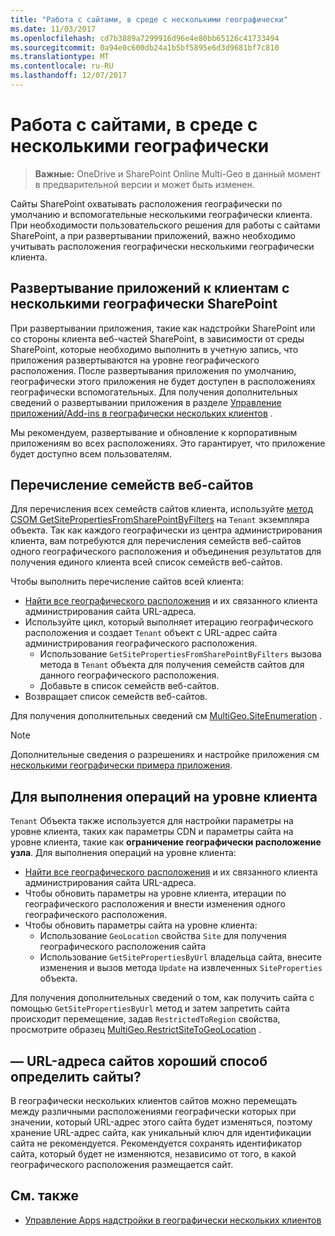 ```yaml
---
title: "Работа с сайтами, в среде с несколькими географически"
ms.date: 11/03/2017
ms.openlocfilehash: cd7b3889a7299916d96e4e80bb65126c41733494
ms.sourcegitcommit: 0a94e0c600db24a1b5bf5895e6d3d9681bf7c810
ms.translationtype: MT
ms.contentlocale: ru-RU
ms.lasthandoff: 12/07/2017
---
```

# <a name="work-with-sites-in-a-multi-geo-environment"></a>Работа с сайтами, в среде с несколькими географически

> **Важные:** OneDrive и SharePoint Online Multi-Geo в данный момент в предварительной версии и может быть изменен.

Сайты SharePoint охватывать расположения географически по умолчанию и вспомогательные несколькими географически клиента. При необходимости пользовательского решения для работы с сайтами SharePoint, а при развертывании приложений, важно необходимо учитывать расположения географически несколькими географически клиента. 

## <a name="deploying-applications-to-multi-geo-sharepoint-tenants"></a>Развертывание приложений к клиентам с несколькими географически SharePoint
При развертывании приложения, такие как надстройки SharePoint или со стороны клиента веб-частей SharePoint, в зависимости от среды SharePoint, которые необходимо выполнить в учетную запись, что приложения развертываются на уровне географического расположения. После развертывания приложения по умолчанию, географически этого приложения не будет доступен в расположениях географически вспомогательных. Для получения дополнительных сведений о развертывании приложения в разделе [Управление приложений/Add-ins в географически нескольких клиентов](multigeo-apps.md) .

Мы рекомендуем, развертывание и обновление к корпоративным приложениям во всех расположениях. Это гарантирует, что приложение будет доступно всем пользователям.

## <a name="enumerating-site-collections"></a>Перечисление семейств веб-сайтов
Для перечисления всех семейств сайтов клиента, используйте [метод CSOM GetSitePropertiesFromSharePointByFilters](https://msdn.microsoft.com/en-us/library/microsoft.online.sharepoint.tenantadministration.tenant.getsitepropertiesfromsharepointbyfilters.aspx) на `Tenant` экземпляра объекта. Так как каждого географически из центра администрирования клиента, вам потребуются для перечисления семейств веб-сайтов одного географического расположения и объединения результатов для получения единого клиента всей список семейств веб-сайтов.

Чтобы выполнить перечисление сайтов всей клиента:

- [Найти все географического расположения](multigeo-discovery.md) и их связанного клиента администрирования сайта URL-адреса.
- Используйте цикл, который выполняет итерацию географического расположения и создает `Tenant` объект с URL-адрес сайта администрирования географического расположения.
    - Использование `GetSitePropertiesFromSharePointByFilters` вызова метода в `Tenant` объекта для получения семейств сайтов для данного географического расположения.
    - Добавьте в список семейств веб-сайтов.
- Возвращает список семейств веб-сайтов.

Для получения дополнительных сведений см [MultiGeo.SiteEnumeration](https://github.com/SharePoint/PnP/tree/dev/Samples/MultiGeo.SiteEnumeration) .

> [!NOTE] 
> Дополнительные сведения о разрешениях и настройке приложения см [несколькими географически примера приложения](multigeo-sampleapplicationsetup.md).

## <a name="performing-tenant-level-operations"></a>Для выполнения операций на уровне клиента
`Tenant` Объекта также используется для настройки параметры на уровне клиента, таких как параметры CDN и параметры сайта на уровне клиента, такие как **ограничение географически расположение узла**. Для выполнения операций на уровне клиента:

- [Найти все географического расположения](multigeo-discovery.md) и их связанного клиента администрирования сайта URL-адреса.
- Чтобы обновить параметры на уровне клиента, итерации по географического расположения и внести изменения одного географического расположения.
- Чтобы обновить параметры сайта на уровне клиента: 
    - Использование `GeoLocation` свойства `Site` для получения географического расположения сайта 
    - Использование `GetSitePropertiesByUrl` владельца сайта, внесите изменения и вызов метода `Update` на извлеченных `SiteProperties` объекта.

Для получения дополнительных сведений о том, как получить сайта с помощью `GetSitePropertiesByUrl` метод и затем запретить сайта происходит перемещение, задав `RestrictedToRegion` свойства, просмотрите образец [MultiGeo.RestrictSiteToGeoLocation](https://github.com/SharePoint/PnP/tree/dev/Samples/MultiGeo.RestrictSiteToGeoLocation) . 

## <a name="are-site-urls-a-good-way-to-identify-sites"></a>— URL-адреса сайтов хороший способ определить сайты?
В географически нескольких клиентов сайтов можно перемещать между различными расположениями географически которых при значении, который URL-адрес этого сайта будет изменяться, поэтому хранение URL-адрес сайта, как уникальный ключ для идентификации сайта не рекомендуется. Рекомендуется сохранять идентификатор сайта, который будет не изменяются, независимо от того, в какой географического расположения размещается сайт. 


## <a name="see-also"></a>См. также
- [Управление Apps надстройки в географически нескольких клиентов](multigeo-apps.md)

